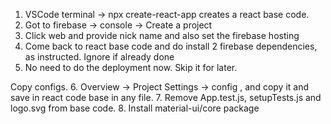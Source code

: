 1. VSCode terminal -> npx create-react-app <X> creates a react base code.
2. Got to firebase -> console -> Create a project
3. Click web and provide nick name and also set the firebase hosting 
4. Come back to react base code and do install 2 firebase dependencies, as instructed. Ignore if already done
5. No need to do the deployment now. Skip it for later. 

Copy configs.
6. Overview -> Project Settings -> config , and copy it and save in react code base in any file.
7. Remove App.test.js, setupTests.js and logo.svg from base code.
8. Install material-ui/core package